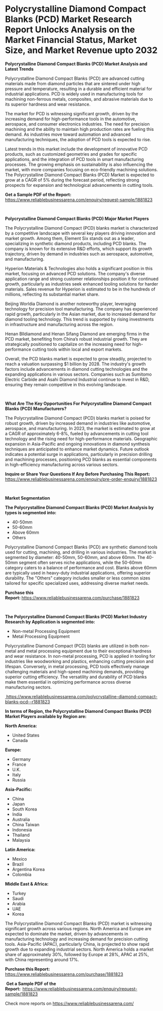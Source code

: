 <p><h1>Polycrystalline Diamond Compact Blanks (PCD) Market Research Report Unlocks Analysis on the Market Financial Status, Market Size, and Market Revenue upto 2032</h1></p><p><strong>Polycrystalline Diamond Compact Blanks (PCD) Market Analysis and Latest Trends</strong></p>
<p><p>Polycrystalline Diamond Compact Blanks (PCD) are advanced cutting materials made from diamond particles that are sintered under high pressure and temperature, resulting in a durable and efficient material for industrial applications. PCD is widely used in manufacturing tools for machining non-ferrous metals, composites, and abrasive materials due to its superior hardness and wear resistance.</p><p>The market for PCD is witnessing significant growth, driven by the increasing demand for high-performance tools in the automotive, aerospace, and consumer electronics industries. The need for precision machining and the ability to maintain high production rates are fueling this demand. As industries move toward automation and advanced manufacturing techniques, the adoption of PCD tools is expected to rise.</p><p>Latest trends in this market include the development of innovative PCD products, such as customized geometries and grades for specific applications, and the integration of PCD tools in smart manufacturing processes. The growing emphasis on sustainability is also influencing the market, with more companies focusing on eco-friendly machining solutions. The Polycrystalline Diamond Compact Blanks (PCD) Market is expected to grow at a CAGR of 5% during the forecast period, reflecting strong prospects for expansion and technological advancements in cutting tools.</p></p>
<p><strong>Get a Sample PDF of the Report:&nbsp;</strong> <a href="https://www.reliablebusinessarena.com/enquiry/request-sample/1881823?utm_campaign=2631&utm_medium=2&utm_source=Github&utm_content=ia&utm_term=03042025&utm_id=polycrystalline-diamond-compact-blanks-pcd">https://www.reliablebusinessarena.com/enquiry/request-sample/1881823</a></p>
<p>&nbsp;</p>
<p><strong>Polycrystalline Diamond Compact Blanks (PCD) Major Market Players</strong></p>
<p><p>The Polycrystalline Diamond Compact (PCD) blanks market is characterized by a competitive landscape with several key players driving innovation and market growth. Among them, Element Six stands out as a leader, specializing in synthetic diamond products, including PCD blanks. The company is known for its extensive R&D efforts, which support its growth trajectory, driven by demand in industries such as aerospace, automotive, and manufacturing.</p><p>Hyperion Materials & Technologies also holds a significant position in this market, focusing on advanced PCD solutions. The company's diverse application range and strong customer relationships position it for continued growth, particularly as industries seek enhanced tooling solutions for harder materials. Sales revenue for Hyperion is estimated to be in the hundreds of millions, reflecting its substantial market share.</p><p>Beijing Worldia Diamond is another noteworthy player, leveraging technology for precision tool manufacturing. The company has experienced rapid growth, particularly in the Asian market, due to increased demand for diamond tooling technology. This trend is supported by rising investments in infrastructure and manufacturing across the region.</p><p>Henan Blldiamond and Henan Sifang Diamond are emerging firms in the PCD market, benefiting from China’s robust industrial growth. They are strategically positioned to capitalize on the increasing need for high-performance cutting tools within local and export markets.</p><p>Overall, the PCD blanks market is expected to grow steadily, projected to reach a valuation surpassing $1 billion by 2028. The industry's growth factors include advancements in diamond cutting technologies and the expanding applications in various sectors. Companies such as Sumitomo Electric Carbide and Asahi Diamond Industrial continue to invest in R&D, ensuring they remain competitive in this evolving landscape.</p></p>
<p>&nbsp;</p>
<p><strong>What Are The Key Opportunities For Polycrystalline Diamond Compact Blanks (PCD) Manufacturers?</strong></p>
<p><p>The Polycrystalline Diamond Compact (PCD) blanks market is poised for robust growth, driven by increased demand in industries like automotive, aerospace, and manufacturing. In 2023, the market is estimated to grow at a CAGR of approximately 6-8%, fueled by advancements in cutting tool technology and the rising need for high-performance materials. Geographic expansion in Asia-Pacific and ongoing innovations in diamond synthesis techniques are anticipated to enhance market dynamics. Future outlook indicates a potential surge in applications, particularly in precision drilling and machining processes, positioning PCD blanks as essential components in high-efficiency manufacturing across various sectors.</p></p>
<p><strong>Inquire or Share Your Questions If Any Before Purchasing This Report:</strong> <a href="https://www.reliablebusinessarena.com/enquiry/pre-order-enquiry/1881823?utm_campaign=2631&utm_medium=2&utm_source=Github&utm_content=ia&utm_term=03042025&utm_id=polycrystalline-diamond-compact-blanks-pcd">https://www.reliablebusinessarena.com/enquiry/pre-order-enquiry/1881823</a></p>
<p>&nbsp;</p>
<p><strong>Market Segmentation</strong></p>
<p><strong>The Polycrystalline Diamond Compact Blanks (PCD) Market Analysis by types is segmented into:</strong></p>
<p><ul><li>40-50mm</li><li>50-60mm</li><li>Above 60mm</li><li>Others</li></ul></p>
<p><p>Polycrystalline Diamond Compact Blanks (PCD) are synthetic diamond tools used for cutting, machining, and drilling in various industries. The market is segmented by diameter: 40-50mm, 50-60mm, and above 60mm. The 40-50mm segment often serves niche applications, while the 50-60mm category caters to a balance of performance and cost. Blanks above 60mm are typically used in heavy-duty industrial applications, offering superior durability. The "Others" category includes smaller or less common sizes tailored for specific specialized uses, addressing diverse market needs.</p></p>
<p><strong>Purchase this Report:&nbsp;</strong><a href="https://www.reliablebusinessarena.com/purchase/1881823?utm_campaign=2631&utm_medium=2&utm_source=Github&utm_content=ia&utm_term=03042025&utm_id=polycrystalline-diamond-compact-blanks-pcd">https://www.reliablebusinessarena.com/purchase/1881823</a></p>
<p>&nbsp;</p>
<p><strong>The Polycrystalline Diamond Compact Blanks (PCD) Market Industry Research by Application is segmented into:</strong></p>
<p><ul><li>Non-metal Processing Equipment</li><li>Metal Processing Equipment</li></ul></p>
<p><p>Polycrystalline Diamond Compact (PCD) blanks are utilized in both non-metal and metal processing equipment due to their exceptional hardness and wear resistance. In non-metal processing, PCD is applied in tooling for industries like woodworking and plastics, enhancing cutting precision and lifespan. Conversely, in metal processing, PCD tools effectively manage challenging materials and high-speed machining demands, providing superior cutting efficiency. The versatility and durability of PCD blanks make them essential in optimizing performance across diverse manufacturing sectors.</p></p>
<p><a href="https://www.reliablebusinessarena.com/polycrystalline-diamond-compact-blanks-pcd--r1881823?utm_campaign=2631&utm_medium=2&utm_source=Github&utm_content=ia&utm_term=03042025&utm_id=polycrystalline-diamond-compact-blanks-pcd">&nbsp;https://www.reliablebusinessarena.com/polycrystalline-diamond-compact-blanks-pcd--r1881823</a></p>
<p><strong>In terms of Region, the Polycrystalline Diamond Compact Blanks (PCD) Market Players available by Region are:</strong></p>
<p>
    <p> <strong> North America: </strong>
        <ul>
            <li>United States</li>
            <li>Canada</li>
        </ul>
        </p> 
    <p> <strong> Europe: </strong>
        <ul>
            <li>Germany</li>
            <li>France</li>
            <li>U.K.</li>
            <li>Italy</li>
            <li>Russia</li>
        </ul>
        </p> 
    <p> <strong> Asia-Pacific: </strong>
        <ul>
            <li>China</li>
            <li>Japan</li>
            <li>South Korea</li>
            <li>India</li>
            <li>Australia</li>
            <li>China Taiwan</li>
            <li>Indonesia</li>
            <li>Thailand</li>
            <li>Malaysia</li>
        </ul>
        </p> 
    <p> <strong> Latin America: </strong>
        <ul>
            <li>Mexico</li>
            <li>Brazil</li>
            <li>Argentina Korea</li>
            <li>Colombia</li>
        </ul>
        </p> 
    <p> <strong> Middle East & Africa: </strong>
        <ul>
            <li>Turkey</li>
            <li>Saudi</li>
            <li>Arabia</li>
            <li>UAE</li>
            <li>Korea</li>
        </ul>
    </p>
    </p>
<p><p>The Polycrystalline Diamond Compact Blanks (PCD) market is witnessing significant growth across various regions. North America and Europe are expected to dominate the market, driven by advancements in manufacturing technology and increasing demand for precision cutting tools. Asia-Pacific (APAC), particularly China, is projected to show rapid growth due to expanding industrial sectors. North America holds a market share of approximately 30%, followed by Europe at 28%, APAC at 25%, with China representing around 17%.</p></p>
<p><strong>Purchase this Report: </strong><a href="https://www.reliablebusinessarena.com/purchase/1881823?utm_campaign=2631&utm_medium=2&utm_source=Github&utm_content=ia&utm_term=03042025&utm_id=polycrystalline-diamond-compact-blanks-pcd">https://www.reliablebusinessarena.com/purchase/1881823</a></p>
<p>&nbsp;<strong>Get a Sample PDF of the Report:&nbsp;&nbsp;</strong><a href="https://www.reliablebusinessarena.com/enquiry/request-sample/1881823?utm_campaign=2631&utm_medium=2&utm_source=Github&utm_content=ia&utm_term=03042025&utm_id=polycrystalline-diamond-compact-blanks-pcd">https://www.reliablebusinessarena.com/enquiry/request-sample/1881823</a></p>
<p><strong></strong></p>
<p>Check more reports on <a href="https://www.reliablebusinessarena.com/?utm_campaign=2631&utm_medium=2&utm_source=Github&utm_content=ia&utm_term=03042025&utm_id=polycrystalline-diamond-compact-blanks-pcd">https://www.reliablebusinessarena.com/</a></p>